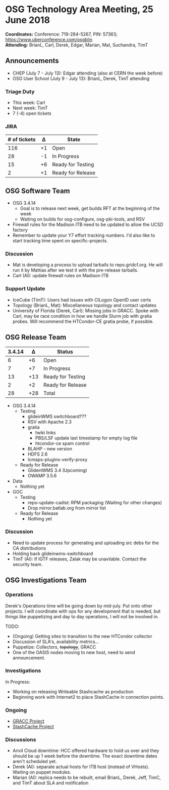 # OSG Technology Area Meeting, 25 June 2018

**Coordinates:** Conference: 719-284-5267, PIN: 57363; <https://www.uberconference.com/osgblin>  
**Attending:** BrianL, Carl, Derek, Edgar, Marian, Mat, Suchandra, TimT


## Announcements

-   CHEP (July 7 - July 13): Edgar attending (also at CERN the week before)
-   OSG User School (July 9 - July 13): BrianL, Derek, TimT attending


### Triage Duty

-   This week: Carl
-   Next week: TimT
-   7 (-4) open tickets


### JIRA

| # of tickets | &Delta; | State             |
|------------ |------- |----------------- |
| 116          | +1      | Open              |
| 28           | -1      | In Progress       |
| 15           | +6      | Ready for Testing |
| 2            | +1      | Ready for Release |


## OSG Software Team

-   OSG 3.4.14  
    -   Goal is to release next week, get builds RFT at the beginning of the week
    -   Waiting on builds for osg-configure, osg-pki-tools, and RSV
-   Firewall rules for the Madison ITB need to be updated to allow the UCSD factory
-   Remember to update your Y7 effort tracking numbers. I'd also like to start tracking time spent on specific-projects.


### Discussion

-   Mat is developing a process to upload tarballs to repo.gridcf.org. He will run it by Mattias after we test it with the pre-release tarballs.
-   Carl (AI): update firewall rules on Madison ITB


### Support Update

-   IceCube (TimT): Users had issues with CILogon OpenID user certs
-   Topology (BrianL, Mat): Miscellaneous topology and contact updates
-   University of Florida (Derek, Carl): Missing jobs in GRACC.  Spoke with Carl, may be race condition in how we handle Slurm job with gratia probes.  Will recommend the HTCondor-CE gratia probe, if possible.


## OSG Release Team

| 3.4.14 | &Delta; | Status            |
|------ |------- |----------------- |
| 6      | +6      | Open              |
| 7      | +7      | In Progress       |
| 13     | +13     | Ready for Testing |
| 2      | +2      | Ready for Release |
| 28     | +28     | Total             |

-   OSG 3.4.14
    -   Testing
        -   glideinWMS switchboard???
        -   RSV with Apache 2.3
        -   gratia
            -  twiki links
            -  PBS/LSF update last timestamp for empty log file
            -  htcondor-ce spam control
        -   BLAHP - new version
        -   HDFS 2.6
        -   lcmaps-plugins-verify-proxy
    -   Ready for Release
        -   GlideinWMS 3.4 (Upcoming)
        -   OWAMP 3.5.6
-   Data
    -   Nothing yet
-   GOC
    -   Testing
        -   repo-update-cadist: RPM packaging (Waiting for other changes)
        -   Drop mirror.batlab.org from mirror list
    -   Ready for Release
        -   Nothing yet


### Discussion

-   Need to update process for generating and uploading src debs for the CA distributions
-   Holding back glideinwms-switchboard
-   TimT (AI): If IGTF releases, Zalak may be unavilable. Contact the security team.


## OSG Investigations Team


### Operations

Derek's Operations time will be going down by mid-july.  Put onto other projects.  I will coordinate with ops for any development that is needed, but things like puppetizing and day to day operations, I will not be involved in.

TODO:  

-   (Ongoing) Getting sites to transition to the new HTCondor collector
-   Discussion of SLA's, availability metrics&#x2026;
-   Puppetize: Collectors, ~~topology~~, GRACC
-   One of the OASIS nodes moving to new host, need to send announcement.


### Investigations

In Progress:  

-   Working on releasing Writeable Stashcache as production
-   Beginning work with Internet2 to place StashCache in connection points.


### Ongoing

-   [GRACC Project](https://jira.opensciencegrid.org/projects/GRACC/)
-   [StashCache Project](https://opensciencegrid.org/docs/data/stashcache/overview/)


### Discussions

-   Anvil Cloud downtime: HCC offered hardware to hold us over and they should be up 1 week before the downtime. The exact downtime dates aren't scheduled yet.
-   Derek (AI): separate actual hosts for ITB host (instead of VHosts). Waiting on puppet modules.
-   Marian (AI): replica needs to be rebuilt, email BrianL, Derek, Jeff, TimC, and TimT about SLA and notification
